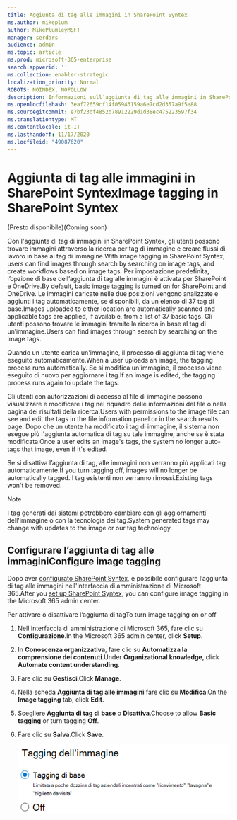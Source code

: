 ```yaml
---
title: Aggiunta di tag alle immagini in SharePoint Syntex
ms.author: mikeplum
author: MikePlumleyMSFT
manager: serdars
audience: admin
ms.topic: article
ms.prod: microsoft-365-enterprise
search.appverid: ''
ms.collection: enabler-strategic
localization_priority: Normal
ROBOTS: NOINDEX, NOFOLLOW
description: Informazioni sull’aggiunta di tag alle immagini in SharePoint Syntex
ms.openlocfilehash: 3eaf72659cf14f05943159a6e7cd2d357a9f5e88
ms.sourcegitcommit: e7bf23df4852b78912229d1d38ec475223597f34
ms.translationtype: MT
ms.contentlocale: it-IT
ms.lasthandoff: 11/17/2020
ms.locfileid: "49087620"
---
```

# <a name="image-tagging-in-sharepoint-syntex"></a><span data-ttu-id="af421-103">Aggiunta di tag alle immagini in SharePoint Syntex</span><span class="sxs-lookup"><span data-stu-id="af421-103">Image tagging in SharePoint Syntex</span></span>

<span data-ttu-id="af421-104">(Presto disponibile)</span><span class="sxs-lookup"><span data-stu-id="af421-104">(Coming soon)</span></span>

<span data-ttu-id="af421-105">Con l'aggiunta di tag di immagini in SharePoint Syntex, gli utenti possono trovare immagini attraverso la ricerca per tag di immagine e creare flussi di lavoro in base ai tag di immagine.</span><span class="sxs-lookup"><span data-stu-id="af421-105">With image tagging in SharePoint Syntex, users can find images through search by searching on image tags, and create workflows based on image tags.</span></span> <span data-ttu-id="af421-106">Per impostazione predefinita, l’opzione di base dell’aggiunta di tag alle immagini è attivata per SharePoint e OneDrive.</span><span class="sxs-lookup"><span data-stu-id="af421-106">By default, basic image tagging is turned on for SharePoint and OneDrive.</span></span> <span data-ttu-id="af421-107">Le immagini caricate nelle due posizioni vengono analizzate e aggiunti i tag automaticamente, se disponibili, da un elenco di 37 tag di base.</span><span class="sxs-lookup"><span data-stu-id="af421-107">Images uploaded to either location are automatically scanned and applicable tags are applied, if available, from a list of 37 basic tags.</span></span> <span data-ttu-id="af421-108">Gli utenti possono trovare le immagini tramite la ricerca in base al tag di un’immagine.</span><span class="sxs-lookup"><span data-stu-id="af421-108">Users can find images through search by searching on the image tags.</span></span>

<span data-ttu-id="af421-109">Quando un utente carica un'immagine, il processo di aggiunta di tag viene eseguito automaticamente.</span><span class="sxs-lookup"><span data-stu-id="af421-109">When a user uploads an image, the  tagging process runs automatically.</span></span> <span data-ttu-id="af421-110">Se si modifica un'immagine, il processo viene eseguito di nuovo per aggiornare i tag.</span><span class="sxs-lookup"><span data-stu-id="af421-110">If an image is edited, the tagging process runs again to update the tags.</span></span>

<span data-ttu-id="af421-111">Gli utenti con autorizzazioni di accesso al file di immagine possono visualizzare e modificare i tag nel riquadro delle informazioni del file o nella pagina dei risultati della ricerca.</span><span class="sxs-lookup"><span data-stu-id="af421-111">Users with permissions to the image file can see and edit the tags in the file information panel or in the search results page.</span></span> <span data-ttu-id="af421-112">Dopo che un utente ha modificato i tag di immagine, il sistema non esegue più l'aggiunta automatica di tag su tale immagine, anche se è stata modificata.</span><span class="sxs-lookup"><span data-stu-id="af421-112">Once a user edits an image's tags, the system no longer auto-tags that image, even if it's edited.</span></span>

<span data-ttu-id="af421-113">Se si disattiva l’aggiunta di tag, alle immagini non verranno più applicati tag automaticamente.</span><span class="sxs-lookup"><span data-stu-id="af421-113">If you turn tagging off, images will no longer be automatically tagged.</span></span> <span data-ttu-id="af421-114">I tag esistenti non verranno rimossi.</span><span class="sxs-lookup"><span data-stu-id="af421-114">Existing tags won't be removed.</span></span>

> [!NOTE]
> <span data-ttu-id="af421-115">I tag generati dai sistemi potrebbero cambiare con gli aggiornamenti dell'immagine o con la tecnologia dei tag.</span><span class="sxs-lookup"><span data-stu-id="af421-115">System generated tags may change with updates to the image or our tag technology.</span></span>


## <a name="configure-image-tagging"></a><span data-ttu-id="af421-116">Configurare l’aggiunta di tag alle immagini</span><span class="sxs-lookup"><span data-stu-id="af421-116">Configure image tagging</span></span>

<span data-ttu-id="af421-117">Dopo aver [configurato SharePoint Syntex](set-up-content-understanding.md), è possibile configurare l’aggiunta di tag alle immagini nell'interfaccia di amministrazione di Microsoft 365.</span><span class="sxs-lookup"><span data-stu-id="af421-117">After you [set up SharePoint Syntex](set-up-content-understanding.md), you can configure image tagging in the Microsoft 365 admin center.</span></span>  

<span data-ttu-id="af421-118">Per attivare o disattivare l’aggiunta di tag</span><span class="sxs-lookup"><span data-stu-id="af421-118">To turn image tagging on or off</span></span>

1. <span data-ttu-id="af421-119">Nell'interfaccia di amministrazione di Microsoft 365, fare clic su **Configurazione**.</span><span class="sxs-lookup"><span data-stu-id="af421-119">In the Microsoft 365 admin center, click **Setup**.</span></span>

2. <span data-ttu-id="af421-120">In **Conoscenza organizzativa**, fare clic su **Automatizza la comprensione dei contenuti**.</span><span class="sxs-lookup"><span data-stu-id="af421-120">Under **Organizational knowledge**, click **Automate content understanding**.</span></span>

3. <span data-ttu-id="af421-121">Fare clic su **Gestisci**.</span><span class="sxs-lookup"><span data-stu-id="af421-121">Click **Manage**.</span></span>

4. <span data-ttu-id="af421-122">Nella scheda **Aggiunta di tag alle immagini** fare clic su **Modifica**.</span><span class="sxs-lookup"><span data-stu-id="af421-122">On the **Image tagging** tab, click **Edit**.</span></span>

5. <span data-ttu-id="af421-123">Scegliere **Aggiunta di tag di base** o **Disattiva**.</span><span class="sxs-lookup"><span data-stu-id="af421-123">Choose to allow **Basic tagging** or turn tagging **Off**.</span></span>

6. <span data-ttu-id="af421-124">Fare clic su **Salva**.</span><span class="sxs-lookup"><span data-stu-id="af421-124">Click **Save**.</span></span>

    ![Schermata di controllo dell’aggiunta di tag alle immagini](../media/content-understanding/sharepoint-syntex-image-tagging-control.png)
